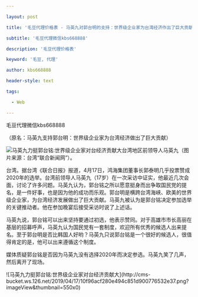 ---
layout: post
title: '毛豆代理价格表 - 马英九对郭台明的支持：世界级企业家为台湾经济作出了巨大贡献'
subtitle: '毛豆代理微信kbs668888'
description: '毛豆代理价格表'
keyword: '毛豆, 代理'
author: kbs668888
header-style: text
tags:
  - Web
---
毛豆代理微信kbs668888

（原名：马英九支持郭台明：世界级企业家为台湾经济做出了巨大贡献）

![马英九力挺郭台铭:世界级企业家对台经济贡献大](http://crawl.ws.126.net/7e9c2caab20ed85439216652d8a9fa68.png)台湾地区前领导人马英九（图片来源：台湾“联合新闻网”）。

台湾。据台湾《联合日报》报道，4月17日，鸿海集团董事长郭泰明几乎投票赞成2020年的选举。台湾前领导人马英九（17岁）在一次采访中证实，他最近几次会面，讨论了许多问题。马英九认为，郭台铭之所以愿意挺身而出争取国民党的提名，是一件好事，也是因为他的成功而乐观。郭台明是横跨台湾海峡、欧美的世界级企业家，为台湾经济发展做出了巨大贡献。马英九被认为是郭台铭决定参加选举的关键推动者。他在参加晚宴后接受采访时说了上述话。

马英九说，郭台铭可以出来坚持要通过初选，他表示赞同。对于高雄市市长高丽在基层的招募呼声，马英九认为国民党有一套制度，欢迎所有优秀的候选人出来提名。至于郭台明是否比韩国人好哟？马英九只说郭台铭是一个很好的候选人，很值得肯定的是，他可以出来遵循这个制度。

媒体质疑郭台铭是否因为马英九没有选择2020年而决定参选。马英九笑了几声，然后离开了现场。

![马英九力挺郭台铭:世界级企业家对台经济贡献大](http://cms-
bucket.ws.126.net/2019/04/17/10f96acf280e494c851d900776532e37.png?imageView&thumbnail=550x0)


